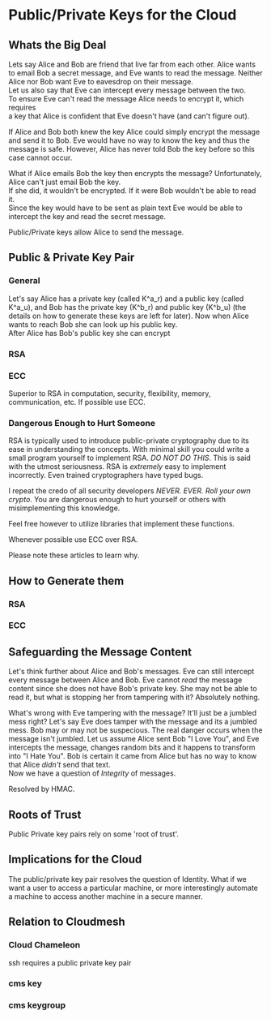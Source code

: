# Public/Private Keys for the Cloud

## Whats the Big Deal

Lets say Alice and Bob are friend that live far from each other. 
Alice wants to email Bob a secret message, and Eve wants to read the message. 
Neither Alice nor Bob want Eve to eavesdrop on their message.  
Let us also say that Eve can intercept every message between the two.  
To ensure Eve can't read the message Alice needs to encrypt it, which requires  
a key that Alice is confident that Eve doesn't have (and can't figure out).  

If Alice and Bob both knew the key Alice could simply encrypt the message and
send it to Bob. Eve would have no way to know the key and thus the message is safe. 
However, Alice has never told Bob the key before so this case cannot occur. 

What if Alice emails Bob the key then encrypts the message? 
Unfortunately, Alice can't just email Bob the key.  
If she did, it wouldn't be encrypted. If it were Bob wouldn't be able to read it.  
Since the key would have to be sent as plain text Eve would be able to
intercept the key and read the secret message. 

Public/Private keys allow Alice to send the message. 

## Public & Private Key Pair

### General

Let's say Alice has a private key (called K^a\_r) and a public key (called
K^a\_u), and Bob has the private key (K^b\_r) and public key (K^b\_u) (the
details on how to generate these keys are left for later). Now when Alice 
wants to reach Bob she can look up his public key.   
After Alice has Bob's public key she can encrypt 


### RSA

### ECC

Superior to RSA in computation, security, flexibility, memory, communication,
etc. 
If possible use ECC. 

### Dangerous Enough to Hurt Someone

RSA is typically used to introduce public-private cryptography due to its ease
in understanding the concepts. With minimal skill you could write a small
program yourself to implement RSA. *DO NOT DO THIS*. This is said with the
utmost seriousness. RSA is *extremely* easy to implement incorrectly. Even
trained cryptographers have typed bugs. 

I repeat the credo of all security developers *NEVER. EVER. Roll your own
crypto*. You are dangerous enough to hurt yourself or others with
misimplementing this knowledge. 

Feel free however to utilize libraries that implement these functions. 

Whenever possible use ECC over RSA. 

Please note these articles to learn why. 

## How to Generate them

### RSA

### ECC

## Safeguarding the Message Content

Let's think further about Alice and Bob's messages. Eve can still intercept
every message between Alice and Bob. Eve cannot *read* the message content
since she does not have Bob's private key. She may not be able to read it, but
what is stopping her from tampering with it? Absolutely nothing. 

What's wrong with Eve tampering with the message? It'll just be a jumbled mess
right? Let's say Eve does tamper with the message and its a jumbled mess. Bob
may or may not be suspecious. The real danger occurs when the message isn't
jumbled. Let us assume Alice sent Bob "I Love You", and Eve intercepts the
message, changes random bits and it happens to transform into "I Hate You". Bob
is certain it came from Alice but has no way to know that Alice *didn't* send that text.   
Now we have a question of *Integrity* of messages. 

Resolved by HMAC.

## Roots of Trust

Public Private key pairs rely on some 'root of trust'.  

## Implications for the Cloud

The public/private key pair resolves the question of Identity. What if we want
a user to access a particular machine, or more interestingly automate a machine
to access another machine in a secure manner. 

## Relation to Cloudmesh

### Cloud Chameleon 

ssh requires a public private key pair

### cms key

### cms keygroup



